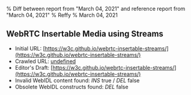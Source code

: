 % Diff between report from "March 04, 2021" and reference report from "March 04, 2021"
% Reffy
% March 04, 2021

## WebRTC Insertable Media using Streams

- Initial URL: [https://w3c.github.io/webrtc-insertable-streams/](https://w3c.github.io/webrtc-insertable-streams/)
- Crawled URL: [undefined](undefined)
- Editor's Draft: [https://w3c.github.io/webrtc-insertable-streams/](https://w3c.github.io/webrtc-insertable-streams/)
- Invalid WebIDL content found: *INS* true / *DEL* false
- Obsolete WebIDL constructs found: *DEL* false


